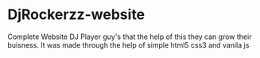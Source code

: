 # DjRockerzz-website
Complete Website DJ Player guy's that the help of this they can grow their buisness. It was made through the help of simple html5 css3 and vanila js
